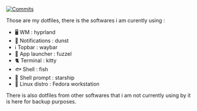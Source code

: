 [![Commits][commits-shield]][commits-url]

Those are my dotfiles, there is the softwares i am curently using :

- 🖥️ WM : hyprland
- 🔔 Notifications : dunst
- ℹ️ Topbar : waybar
- 🚀 App launcher : fuzzel
- 🐈 Terminal : kitty
- 🐟 Shell : fish
- 💫 Shell prompt : starship
- 🐧 Linux distro : Fedora workstation
  
There is also dotfiles from other softwares that i am not currently using by it is here for backup purposes.

[commits-shield]: https://img.shields.io/github/commit-activity/t/ErrorTeaPot/.dotfiles
[commits-url]: https://github.com/ErrorTeaPot/.dotfiles/graphs/commit-activity
